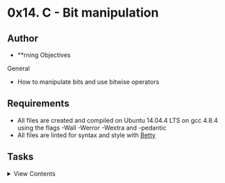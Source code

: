 # 0x14. C - Bit manipulation


## Author
* **rning Objectives

General

- How to manipulate bits and use bitwise operators

## Requirements

- All files are created and compiled on Ubuntu 14.04.4 LTS on gcc 4.8.4 using the flags -Wall -Werror -Wextra and -pedantic
- All files are linted for syntax and style with [Betty](https://github.com/holbertonschool/Betty)

## Tasks

<details>
<summary>View Contents</summary>

### [0. 0](./0-binary_to_uint.c)

- Write a function that converts a binary number to an unsigned int.
  - Prototype: `unsigned int binary_to_uint(const char *b)`;
  - where b is pointing to a string of 0 and 1 chars
  - Return: the converted number, or 0 if
    - there is one or more chars in the string b that is not 0 or 1
    - b is NULL

```
julien@ubuntu:~/0x14. Binary$ cat 0-main.c
```

```c
#include <stdio.h>
#include "holberton.h"

/**
 * main - check the code for Holberton School students.
 *
 * Return: Always 0.
 */
int main(void)
{
    unsigned int n;

    n = binary_to_uint("1");
    printf("%u\n", n);
    n = binary_to_uint("101");
    printf("%u\n", n);
    n = binary_to_uint("1e01");
    printf("%u\n", n);
    n = binary_to_uint("1100010");
    printf("%u\n", n);
    n = binary_to_uint("0000000000000000000110010010");
    printf("%u\n", n);
    return (0);
}
```

```
julien@ubuntu:~/0x14. Binary$ gcc -Wall -pedantic -Werror -Wextra 0-main.c 0-binary_to_uint.c -o a
julien@ubuntu:~/0x14. Binary$ ./a
1
5
0
98
402
```

### [1. 1](./1-print_binary.c)

- Write a function that prints the binary representation of a number.
  - Prototype: `void print_binary(unsigned long int n)`;
  - Format: see example
  - You are not allowed to use arrays
  - You are not allowed to use malloc
  - You are not allowed to use the % or / operators

```
julien@ubuntu:~/0x14. Binary$ cat 1-main.c
```

```c
#include <stdio.h>
#include "holberton.h"

/**
 * main - check the code for Holberton School students.
 *
 * Return: Always 0.
 */
int main(void)
{
    print_binary(0);
    printf("\n");
    print_binary(1);
    printf("\n");
    print_binary(98);
    printf("\n");
    print_binary(1024);
    printf("\n");
    print_binary((1 << 10) + 1);
    printf("\n");
    return (0);
}
```

```
julien@ubuntu:~/0x14. Binary$ gcc -Wall -pedantic -Werror -Wextra 1-main.c 1-print_binary.c _putchar.c -o b
julien@ubuntu:~/0x14. Binary$ ./b
0
1
1100010
10000000000
10000000001
```

### [2. 10](./2-get_bit.c)

- Write a function that returns the value of a bit at a given index.
  - Prototype: `int get_bit(unsigned long int n, unsigned int index)`;
  - where index is the index, starting from 0 of the bit you want to get
  - Returns: the value of the bit at index index or -1 if an error occured

```
julien@ubuntu:~/0x14. Binary$ cat 2-main.c
```

```c
#include <stdio.h>
#include "holberton.h"

/**
 * main - check the code for Holberton School students.
 *
 * Return: Always 0.
 */
int main(void)
{
    int n;

    n = get_bit(1024, 10);
    printf("%d\n", n);
    n = get_bit(98, 1);
    printf("%d\n", n);
    n = get_bit(1024, 0);
    printf("%d\n", n);
    return (0);
}
```

```
julien@ubuntu:~/0x14. Binary$ gcc -Wall -pedantic -Werror -Wextra 2-main.c 2-get_bit.c -o c
julien@ubuntu:~/0x14. Binary$ ./c
1
1
0
```

### [3. 11](./3-set_bit.c)

- Write a function that sets the value of a bit to 1 at a given index.
  - Prototype: `int set_bit(unsigned long int *n, unsigned int index)`;
  - where index is the index, starting from 0 of the bit you want to set
  - Returns: 1 if it worked, or -1 if an error occurred

```
julien@ubuntu:~/0x14. Binary$ cat 3-main.c
```

```c
#include <stdio.h>
#include "holberton.h"

/**
 * main - check the code for Holberton School students.
 *
 * Return: Always 0.
 */
int main(void)
{
    unsigned long int n;

    n = 1024;
    set_bit(&n, 5);
    printf("%lu\n", n);
    n = 0;
    set_bit(&n, 10);
    printf("%lu\n", n);
    n = 98;
    set_bit(&n, 0);
    printf("%lu\n", n);
    return (0);
}
```

```
julien@ubuntu:~/0x14. Binary$ gcc -Wall -pedantic -Werror -Wextra 3-main.c 3-set_bit.c -o d
julien@ubuntu:~/0x14. Binary$ ./d
1056
1024
99
```

### [4. 100](./4-clear_bit.c)

- Write a function that sets the value of a bit to 0 at a given index.
  - Prototype: `int clear_bit(unsigned long int *n, unsigned int index)`;
  - where index is the index, starting from 0 of the bit you want to set
  - Returns: 1 if it worked, or -1 if an error occurred

```sh
julien@ubuntu:~/0x14. Binary$ cat 4-main.c
```

```c
#include <stdio.h>
#include "holberton.h"

/**
 * main - check the code for Holberton School students.
 *
 * Return: Always 0.
 */
int main(void)
{
    unsigned long int n;

    n = 1024;
    clear_bit(&n, 10);
    printf("%lu\n", n);
    n = 0;
    clear_bit(&n, 10);
    printf("%lu\n", n);
    n = 98;
    clear_bit(&n, 1);
    printf("%lu\n", n);
    return (0);
}
```

```
julien@ubuntu:~/0x14. Binary$ gcc -Wall -pedantic -Werror -Wextra 4-main.c 4-clear_bit.c -o e
julien@ubuntu:~/0x14. Binary$ ./e
0
0
96
```

### [5. 101](./5-flip_bits.c)

- Write a function that returns the number of bits you would need to flip to get from one number to another.
  - Prototype: `unsigned int flip_bits(unsigned long int n, unsigned long int m)`;
  - You are not allowed to use the % or / operators

```
julien@ubuntu:~/0x14. Binary$ cat 5-main.c
```

```c
#include <stdio.h>
#include "holberton.h"

/**
 * main - check the code for Holberton School students.
 *
 * Return: Always 0.
 */
int main(void)
{
    unsigned int n;

    n = flip_bits(1024, 1);
    printf("%u\n", n);
    n = flip_bits(402, 98);
    printf("%u\n", n);
    n = flip_bits(1024, 3);
    printf("%u\n", n);
    n = flip_bits(1024, 1025);
    printf("%u\n", n);
    return (0);
}
```

```
julien@ubuntu:~/0x14. Binary$ gcc -Wall -pedantic -Werror -Wextra 5-main.c 5-flip_bits.c -o f
julien@ubuntu:~/0x14. Binary$ ./f
2
5
3
1
```

### [6. Endianness](./100-get_endianness.c)

- Write a function that checks the endianness.
  - Prototype: `int get_endianness(void)`;
  - Returns: 0 if big endian, 1 if little endian

```
julien@ubuntu:~/0x14. Binary$ cat 100-main.c
```

```c
#include <stdio.h>
#include "holberton.h"

int main(void)
{
    int n;

    n = get_endianness();
    if (n != 0)
    {
        printf("Little Endian\n");
    }
    else
    {
        printf("Big Endian\n");
    }
    return (0);
}
```

```
julien@ubuntu:~/0x14. Binary$ gcc -Wall -pedantic -Werror -Wextra 100-main.c 100-get_endianness.c -o h
julien@ubuntu:~/0x14. Binary$ ./h
Little Endian
julien@ubuntu:~/0x14. Binary$ lscpu | head
Architecture:          x86_64
CPU op-mode(s):        32-bit, 64-bit
Byte Order:            Little Endian
CPU(s):                1
On-line CPU(s) list:   0
Thread(s) per core:    1
Core(s) per socket:    1
Socket(s):             1
NUMA node(s):          1
Vendor ID:             GenuineIntel
```

Robert Deprizio** - [BD20171998](https://github.com/BD20171998)
